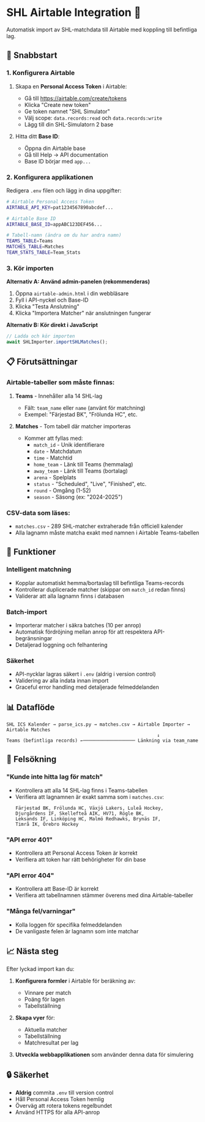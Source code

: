 # SHL Airtable Integration 🏒

Automatisk import av SHL-matchdata till Airtable med koppling till befintliga lag.

## 🚀 Snabbstart

### 1. Konfigurera Airtable

1. Skapa en **Personal Access Token** i Airtable:
   - Gå till https://airtable.com/create/tokens
   - Klicka "Create new token"
   - Ge token namnet "SHL Simulator"
   - Välj scope: `data.records:read` och `data.records:write`
   - Lägg till din SHL-Simulatorn 2 base

2. Hitta ditt **Base ID**:
   - Öppna din Airtable base
   - Gå till Help → API documentation
   - Base ID börjar med `app...`

### 2. Konfigurera applikationen

Redigera `.env` filen och lägg in dina uppgifter:

```bash
# Airtable Personal Access Token
AIRTABLE_API_KEY=pat1234567890abcdef...

# Airtable Base ID
AIRTABLE_BASE_ID=appABC123DEF456...

# Tabell-namn (ändra om du har andra namn)
TEAMS_TABLE=Teams
MATCHES_TABLE=Matches
TEAM_STATS_TABLE=Team_Stats
```

### 3. Kör importen

**Alternativ A: Använd admin-panelen (rekommenderas)**
1. Öppna `airtable-admin.html` i din webbläsare
2. Fyll i API-nyckel och Base-ID
3. Klicka "Testa Anslutning"
4. Klicka "Importera Matcher" när anslutningen fungerar

**Alternativ B: Kör direkt i JavaScript**
```javascript
// Ladda och kör importen
await SHLImporter.importSHLMatches();
```

## 📋 Förutsättningar

### Airtable-tabeller som måste finnas:

1. **Teams** - Innehåller alla 14 SHL-lag
   - Fält: `team_name` eller `name` (använt för matchning)
   - Exempel: "Färjestad BK", "Frölunda HC", etc.

2. **Matches** - Tom tabell där matcher importeras
   - Kommer att fyllas med:
     - `match_id` - Unik identifierare
     - `date` - Matchdatum
     - `time` - Matchtid
     - `home_team` - Länk till Teams (hemmalag)
     - `away_team` - Länk till Teams (bortalag)
     - `arena` - Spelplats
     - `status` - "Scheduled", "Live", "Finished", etc.
     - `round` - Omgång (1-52)
     - `season` - Säsong (ex: "2024-2025")

### CSV-data som läses:

- `matches.csv` - 289 SHL-matcher extraherade från officiell kalender
- Alla lagnamn måste matcha exakt med namnen i Airtable Teams-tabellen

## 🔧 Funktioner

### Intelligent matchning
- Kopplar automatiskt hemma/bortaslag till befintliga Teams-records
- Kontrollerar duplicerade matcher (skippar om `match_id` redan finns)
- Validerar att alla lagnamn finns i databasen

### Batch-import
- Importerar matcher i säkra batches (10 per anrop)
- Automatisk fördröjning mellan anrop för att respektera API-begränsningar
- Detaljerad loggning och felhantering

### Säkerhet
- API-nycklar lagras säkert i `.env` (aldrig i version control)
- Validering av alla indata innan import
- Graceful error handling med detaljerade felmeddelanden

## 📊 Dataflöde

```
SHL ICS Kalender → parse_ics.py → matches.csv → Airtable Importer → Airtable Matches
                                                       ↓
Teams (befintliga records) ←─────────────────── Länkning via team_name
```

## 🐛 Felsökning

### "Kunde inte hitta lag för match"
- Kontrollera att alla 14 SHL-lag finns i Teams-tabellen
- Verifiera att lagnamnen är exakt samma som i `matches.csv`:
  ```
  Färjestad BK, Frölunda HC, Växjö Lakers, Luleå Hockey,
  Djurgårdens IF, Skellefteå AIK, HV71, Rögle BK,
  Leksands IF, Linköping HC, Malmö Redhawks, Brynäs IF,
  Timrå IK, Örebro Hockey
  ```

### "API error 401"
- Kontrollera att Personal Access Token är korrekt
- Verifiera att token har rätt behörigheter för din base

### "API error 404"
- Kontrollera att Base-ID är korrekt
- Verifiera att tabellnamnen stämmer överens med dina Airtable-tabeller

### "Många fel/varningar"
- Kolla loggen för specifika felmeddelanden
- De vanligaste felen är lagnamn som inte matchar

## 📈 Nästa steg

Efter lyckad import kan du:

1. **Konfigurera formler** i Airtable för beräkning av:
   - Vinnare per match
   - Poäng för lagen
   - Tabellställning

2. **Skapa vyer** för:
   - Aktuella matcher
   - Tabellställning
   - Matchresultat per lag

3. **Utveckla webbapplikationen** som använder denna data för simulering

## 🔒 Säkerhet

- **Aldrig** commita `.env` till version control
- Håll Personal Access Token hemlig
- Överväg att rotera tokens regelbundet
- Använd HTTPS för alla API-anrop